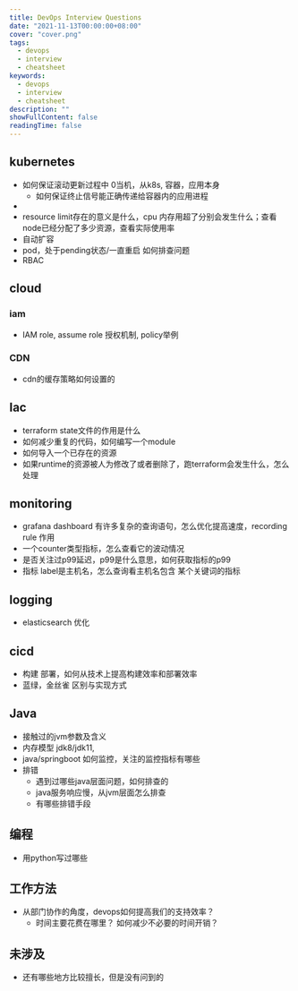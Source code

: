 ```yaml
---
title: DevOps Interview Questions
date: "2021-11-13T00:00:00+08:00"
cover: "cover.png"
tags: 
  - devops
  - interview
  - cheatsheet
keywords: 
  - devops
  - interview
  - cheatsheet
description: ""
showFullContent: false
readingTime: false
---
```


## kubernetes
* 如何保证滚动更新过程中 0当机，从k8s, 容器，应用本身
  * 如何保证终止信号能正确传递给容器内的应用进程
*
* resource limit存在的意义是什么，cpu 内存用超了分别会发生什么；查看node已经分配了多少资源，查看实际使用率
* 自动扩容
* pod，处于pending状态/一直重启 如何排查问题
* RBAC

## cloud

### iam
* IAM role, assume role 授权机制, policy举例

### CDN
* cdn的缓存策略如何设置的

## Iac
* terraform  state文件的作用是什么
* 如何减少重复的代码，如何编写一个module
* 如何导入一个已存在的资源
* 如果runtime的资源被人为修改了或者删除了，跑terraform会发生什么，怎么处理

## monitoring
* grafana dashboard 有许多复杂的查询语句，怎么优化提高速度，recording rule 作用
* 一个counter类型指标，怎么查看它的波动情况
* 是否关注过p99延迟，p99是什么意思，如何获取指标的p99
* 指标 label是主机名，怎么查询看主机名包含 某个关键词的指标

## logging
* elasticsearch 优化

## cicd
* 构建 部署，如何从技术上提高构建效率和部署效率
* 蓝绿，金丝雀 区别与实现方式

## Java
* 接触过的jvm参数及含义
* 内存模型 jdk8/jdk11,
* java/springboot 如何监控，关注的监控指标有哪些
* 排错
  * 遇到过哪些java层面问题，如何排查的
  * java服务响应慢，从jvm层面怎么排查
  * 有哪些排错手段

## 编程
* 用python写过哪些

## 工作方法
* 从部门协作的角度，devops如何提高我们的支持效率？
  * 时间主要花费在哪里？ 如何减少不必要的时间开销？

## 未涉及
* 还有哪些地方比较擅长，但是没有问到的